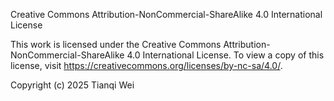Creative Commons Attribution-NonCommercial-ShareAlike 4.0 International License

This work is licensed under the Creative Commons Attribution-NonCommercial-ShareAlike 4.0 International License. 
To view a copy of this license, visit https://creativecommons.org/licenses/by-nc-sa/4.0/.

Copyright (c) 2025 Tianqi Wei